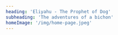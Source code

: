 ```yaml
---
heading: 'Eliyahu - The Prophet of Dog'
subheading: 'The adventures of a bichon'
homeImage: '/img/home-page.jpeg'
---
```

